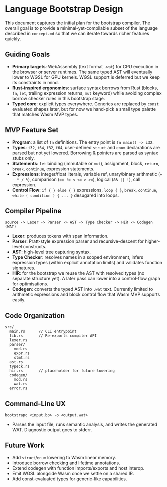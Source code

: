 # Language Bootstrap Design

This document captures the initial plan for the bootstrap compiler. The overall goal is to provide a minimal-yet-compilable subset of the language described in `concept.md` so that we can iterate towards richer features quickly.

## Guiding Goals

- **Primary targets**: WebAssembly (text format `.wat`) for CPU execution in the browser or server runtimes. The same typed AST will eventually lower to WGSL for GPU kernels. WGSL support is deferred but we keep its constraints in mind.
- **Rust-inspired ergonomics**: surface syntax borrows from Rust (blocks, `fn`, `let`, trailing expression returns, `mut` keyword) while avoiding complex borrow checker rules in this bootstrap stage.
- **Typed core**: explicit types everywhere. Generics are replaced by `const` evaluated shapes later, but for now we hand-pick a small type palette that matches Wasm MVP types.

## MVP Feature Set

- **Program**: a list of `fn` definitions. The entry point is `fn main() -> i32`.
- **Types**: `i32`, `i64`, `f32`, `f64`, user-defined `struct` and `enum` declarations are parsed but not yet lowered. Borrowing & pointers are parsed as syntax stubs only.
- **Statements**: `let` binding (immutable or `mut`), assignment, block, `return`, `break`, `continue`, expression statements.
- **Expressions**: integer/float literals, variable ref, unary/binary arithmetic (`+ - * / %`), comparison (`== != < <= > >=`), logical (`&& || !`), call expression.
- **Control Flow**: `if { } else { }` expressions, `loop { }`, `break`, `continue`, `while ( condition ) { ... }` desugared into loops.

## Compiler Pipeline

```
source -> Lexer -> Parser -> AST -> Type Checker -> HIR -> Codegen (WAT)
```

- **Lexer**: produces tokens with span information.
- **Parser**: Pratt-style expression parser and recursive-descent for higher-level constructs.
- **AST**: high-level tree capturing syntax.
- **Type Checker**: resolves names in a scoped environment, infers expression types (within explicit annotation limits) and validates function signatures.
- **HIR**: for the bootstrap we reuse the AST with resolved types (no separate structure yet). A later pass can lower into a control-flow graph for optimisations.
- **Codegen**: converts the typed AST into `.wat` text. Currently limited to arithmetic expressions and block control flow that Wasm MVP supports easily.

## Code Organization

```
src/
  main.rs      // CLI entrypoint
  lib.rs       // Re-exports compiler API
  lexer.rs
  parser/
    mod.rs
    expr.rs
    stmt.rs
  ast.rs
  typeck.rs
  hir.rs       // placeholder for future lowering
  codegen/
    mod.rs
    wat.rs
  error.rs
```

## Command-Line UX

```
bootstrapc <input.bp> -o <output.wat>
```

- Parses the input file, runs semantic analysis, and writes the generated WAT. Diagnostic output goes to stderr.

## Future Work

- Add `struct`/`enum` lowering to Wasm linear memory.
- Introduce borrow checking and lifetime annotations.
- Extend codegen with function imports/exports and host interop.
- Emit WGSL alongside Wasm once we settle on a shared IR.
- Add const-evaluated types for generic-like capabilities.

